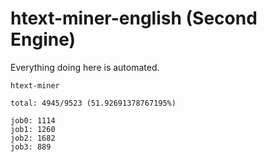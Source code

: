 # htext-miner-english (Second Engine)

Everything doing here is automated.

```
htext-miner

total: 4945/9523 (51.92691378767195%)

job0: 1114
job1: 1260
job2: 1682
job3: 889
```